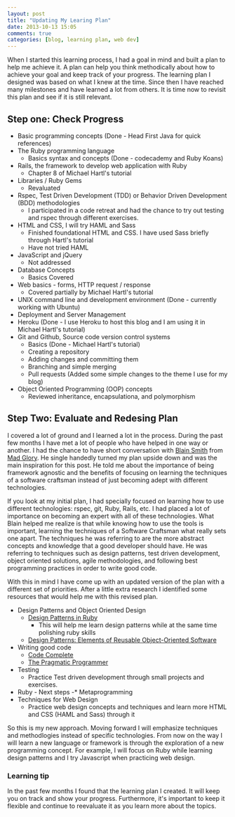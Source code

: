 ```yaml
---
layout: post
title: "Updating My Learing Plan"
date: 2013-10-13 15:05
comments: true
categories: [blog, learning plan, web dev] 
---
```


When I started this learning process, I had a goal in mind and built a plan to help me achieve it. A plan can help you think methodically about how to achieve your goal and keep track of your progress. The learning plan I designed was based on what I knew at the time. Since then I have reached many milestones and have learned a lot from others. It is time now to revisit this plan and see if it is still relevant.


Step one: Check Progress
------------------------

* Basic programming concepts (Done - Head First Java for quick references)
* The Ruby programming language
    - Basics syntax and concepts (Done - codecademy and Ruby Koans)
* Rails, the framework to develop web application with Ruby
    - Chapter 8 of Michael Hartl's tutorial
* Libraries / Ruby Gems
    - Revaluated
* Rspec, Test Driven Development (TDD) or Behavior Driven Development (BDD) methodologies
    - I participated in a code retreat and had the chance to try out testing and rspec through different exercises.
* HTML and CSS, I will try HAML and Sass
    - Finished foundational HTML and CSS. I have used Sass briefly through Hartl's tutorial
    - Have not tried HAML
* JavaScript and jQuery
    - Not addressed
* Database Concepts
    - Basics Covered
* Web basics - forms, HTTP request / response
    - Covered partially by Michael Hartl's tutorial
* UNIX command line and development environment (Done - currently working with Ubuntu)
* Deployment and Server Management
* Heroku (Done - I use Heroku to host this blog and I am using it in Michael Hartl's tutorial)
* Git and Github, Source code version control systems
    - Basics (Done - Michael Hartl's tutorial)
    - Creating a repository
    - Adding changes and committing them
    - Branching and simple merging
    - Pull requests (Added some simple changes to the theme I use for my blog)
* Object Oriented Programming (OOP) concepts
    - Reviewed inheritance, encapsulationa, and polymorphism


Step Two: Evaluate and Redesing Plan
------------------------------------

I covered a lot of ground and I learned a lot in the process. During the past few months I have met a lot of people who have helped in one way or another. I had the chance to have short conversation with [Blain Smith](https://twitter.com/blainsmith) from [Mad Glory](http://www.madglory.com/). He single handedly turned my plan upside down and was the main inspiration for this post. He told me about the importance of being framework agnostic and the benefits of focusing on learning the techniques of a software craftsman instead of just becoming adept with different technologies.

If you look at my initial plan, I had specially focused on learning how to use different technologies: rspec, git, Ruby, Rails, etc. I had placed a lot of importance on becoming an expert with all of these technologies. What Blain helped me realize is that while knowing how to use the tools is important, learning the techniques of a Software Craftsman what really sets one apart. The techniques he was referring to are the more abstract concepts and knowledge that a good developer should have. He was referring to techniques such as design patterns, test driven development, object oriented solutions, agile methodologies, and following best programming practices in order to write good code.

With this in mind I have come up with an updated version of the plan with a different set of priorities. After a little extra research I identified some resources that would help me with this revised plan.

* Design Patterns and Object Oriented Design
    - [Design Patterns in Ruby](http://www.amazon.com/Design-Patterns-Ruby-Russ-Olsen/dp/0321490452)
         * This will help me learn design patterns while at the same time polishing ruby skills
    - [Design Patterns: Elements of Reusable Object-Oriented Software](http://www.amazon.com/Design-Patterns-Elements-Reusable-Object-Oriented/dp/0201633612/ref=tmm_hrd_title_0)
* Writing good code
    - [Code Complete](http://www.amazon.com/Code-Complete-Practical-Handbook-Construction/dp/0735619670)
    - [The Pragmatic Programmer](http://www.amazon.com/The-Pragmatic-Programmer-Journeyman-Master/dp/020161622X)
* Testing
    - Practice Test driven development through small projects and exercises.
* Ruby - Next steps
    -* Metaprogramming
* Techniques for Web Design
    - Practice web design concepts and techniques and learn more HTML and CSS (HAML and Sass) through it

So this is my new approach. Moving forward I will emphasize techniques and methodlogies instead of specific technologies. From now on the way I will learn a new language or framework is through the exploration of a new programming concept. For example, I will focus on Ruby while learning design patterns and I try Javascript when practicing web design.

### Learning tip

In the past few months I found that the learning plan I created. It will keep you on track and show your progress. Furthermore, it's important to keep it flexible and continue to reevaluate it as you learn more about the topics.
